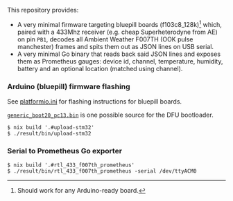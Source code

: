 This repository provides:

* A very minimal firmware targeting bluepill boards (f103c8_128k)[^1] which,
  paired with a 433Mhz receiver (e.g. cheap Superheterodyne from AE) on pin
  `PB1`, decodes all Ambient Weather F007TH (OOK pulse manchester) frames and
  spits them out as JSON lines on USB serial.
* A very minimal Go binary that reads back said JSON lines and exposes them as
  Prometheus gauges: device id, channel, temperature, humidity, battery and an
  optional location (matched using channel).

[^1]: Should work for any Arduino-ready board.

### Arduino (bluepill) firmware flashing

See [platformio.ini](platformio.ini) for flashing instructions for bluepill
boards.

[`generic_boot20_pc13.bin`](https://github.com/rogerclarkmelbourne/STM32duino-bootloader/blob/master/binaries/generic_boot20_pc13.bin)
is one possible source for the DFU bootloader.

```shell
$ nix build '.#upload-stm32'
$ ./result/bin/upload-stm32
```

### Serial to Prometheus Go exporter

```shell
$ nix build '.#rtl_433_f007th_prometheus'
$ ./result/bin/rtl_433_f007th_prometheus -serial /dev/ttyACM0
```
